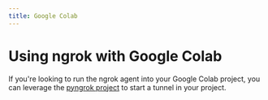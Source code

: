 ```yaml
---
title: Google Colab
---
```


# Using ngrok with Google Colab

If you're looking to run the ngrok agent into your Google Colab project, you can leverage the [pyngrok project](https://pyngrok.readthedocs.io/en/latest/integrations.html#google-colaboratory) to start a tunnel in your project.
